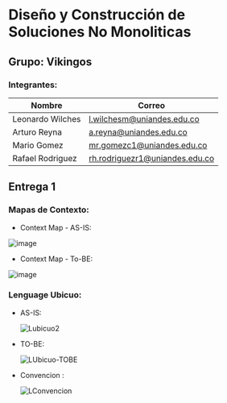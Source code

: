 # Diseño y Construcción de Soluciones No Monoliticas

## Grupo: Vikingos
### Integrantes:
| Nombre                        | Correo                                                            |
| ----------------------------- | ----------------------------------------------------------------- |
|Leonardo Wilches               |l.wilchesm@uniandes.edu.co                                         |
|Arturo Reyna                   |a.reyna@uniandes.edu.co                                            |
|Mario Gomez                    |mr.gomezc1@uniandes.edu.co                                         |
|Rafael Rodriguez                  |rh.rodriguezr1@uniandes.edu.co                                           |

## Entrega 1

### Mapas de Contexto:

- Context Map - AS-IS:

![image](https://github.com/areyna004/NoMonoliticas/assets/7703536/13099023-ca02-4c5b-bc18-40e823eb9235)


- Context Map - To-BE:
  
![image](https://github.com/areyna004/NoMonoliticas/assets/7703536/6d6df85c-c3ff-45f8-8c3c-a898237d194f)

### Lenguage Ubicuo:

- AS-IS:
  
  ![Lubicuo2](https://github.com/areyna004/NoMonoliticas/assets/111325464/d25f043f-bd45-4531-a2dc-0101d02c36bb)

- TO-BE:
  
  ![LUbicuo-TOBE](https://github.com/areyna004/NoMonoliticas/assets/111325464/953717c3-7a11-4f4c-a959-0af6034a5ab9)

- Convencion :
  
  ![LConvencion](https://github.com/areyna004/NoMonoliticas/assets/111325464/0486955c-b13c-42da-a056-d57922ba414d)
